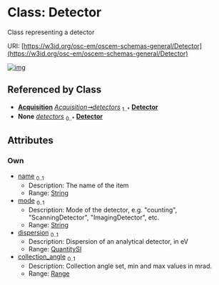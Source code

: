 
# Class: Detector

Class representing a detector

URI: [https://w3id.org/osc-em/oscem-schemas-general/Detector](https://w3id.org/osc-em/oscem-schemas-general/Detector)


[![img](https://yuml.me/diagram/nofunky;dir:TB/class/[Range],[QuantitySI],[Range]<collection_angle%200..1-++[Detector&#124;name:string%20%3F;mode:string%20%3F],[QuantitySI]<dispersion%200..1-++[Detector],[Acquisition]++-%20detectors%201..*>[Detector],[Acquisition]++-%20detectors(i)%200..*>[Detector],[Acquisition])](https://yuml.me/diagram/nofunky;dir:TB/class/[Range],[QuantitySI],[Range]<collection_angle%200..1-++[Detector&#124;name:string%20%3F;mode:string%20%3F],[QuantitySI]<dispersion%200..1-++[Detector],[Acquisition]++-%20detectors%201..*>[Detector],[Acquisition]++-%20detectors(i)%200..*>[Detector],[Acquisition])

## Referenced by Class

 *  **[Acquisition](Acquisition.md)** *[Acquisition➞detectors](Acquisition_detectors.md)*  <sub>1..\*</sub>  **[Detector](Detector.md)**
 *  **None** *[detectors](detectors.md)*  <sub>0..\*</sub>  **[Detector](Detector.md)**

## Attributes


### Own

 * [name](name.md)  <sub>0..1</sub>
     * Description: The name of the item
     * Range: [String](types/String.md)
 * [mode](mode.md)  <sub>0..1</sub>
     * Description: Mode of the detector, e.g. "counting", "ScanningDetector", "ImagingDetector", etc.
     * Range: [String](types/String.md)
 * [dispersion](dispersion.md)  <sub>0..1</sub>
     * Description: Dispersion of an analytical detector, in eV
     * Range: [QuantitySI](QuantitySI.md)
 * [collection_angle](collection_angle.md)  <sub>0..1</sub>
     * Description: Collection angle set, min and max values in mrad.
     * Range: [Range](Range.md)
